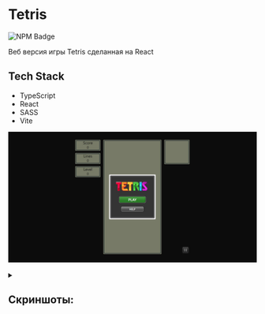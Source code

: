 # Tetris

<p>
    <img alt="NPM Badge" src="https://img.shields.io/badge/v10.2.3-green?label=npm&color=blue">
</p>

<p>
    Веб версия игры Tetris сделанная на React
</p>

## Tech Stack
- TypeScript
- React
- SASS
- Vite

![Start Game](https://github.com/vlagris/tetris/blob/main/screenshots/main.jpg "Start Game")



<details><summary><h2>Скриншоты:</h2></summary>
    <img alt="Start Game" src="https://github.com/vlagris/tetris/blob/main/screenshots/main.jpg">
    <i align="center">Start Game</i>
</details>
